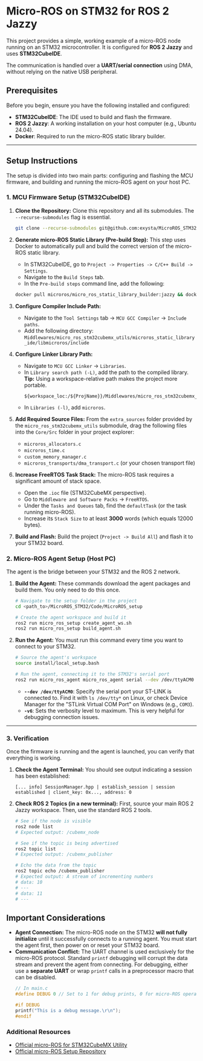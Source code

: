 
# Micro-ROS on STM32 for ROS 2 Jazzy

This project provides a simple, working example of a micro-ROS node running on an STM32 microcontroller. It is configured for **ROS 2 Jazzy** and uses **STM32CubeIDE**.

The communication is handled over a **UART/serial connection** using DMA, without relying on the native USB peripheral.

## Prerequisites

Before you begin, ensure you have the following installed and configured:
*   **STM32CubeIDE**: The IDE used to build and flash the firmware.
*   **ROS 2 Jazzy**: A working installation on your host computer (e.g., Ubuntu 24.04).
*   **Docker**: Required to run the micro-ROS static library builder.

---

## Setup Instructions

The setup is divided into two main parts: configuring and flashing the MCU firmware, and building and running the micro-ROS agent on your host PC.

### 1. MCU Firmware Setup (STM32CubeIDE)

1.  **Clone the Repository:**
    Clone this repository and all its submodules. The `--recurse-submodules` flag is essential.
    ```bash
    git clone --recurse-submodules git@github.com:exysta/MicroROS_STM32.git
    ```

2.  **Generate micro-ROS Static Library (Pre-build Step):**
    This step uses Docker to automatically pull and build the correct version of the micro-ROS static library.
    *   In STM32CubeIDE, go to `Project -> Properties -> C/C++ Build -> Settings`.
    *   Navigate to the `Build Steps` tab.
    *   In the `Pre-build steps` command line, add the following:
    ```bash
    docker pull microros/micro_ros_static_library_builder:jazzy && docker run --rm -v ${workspace_loc:/${ProjName}}:/project --env MICROROS_LIBRARY_FOLDER=Middlewares/micro_ros_stm32cubemx_utils/microros_static_library_ide microros/micro_ros_static_library_builder:jazzy
    ```

3.  **Configure Compiler Include Path:**
    *   Navigate to the `Tool Settings` tab -> `MCU GCC Compiler` -> `Include paths`.
    *   Add the following directory: `Middlewares/micro_ros_stm32cubemx_utils/microros_static_library_ide/libmicroros/include`

4.  **Configure Linker Library Path:**
    *   Navigate to `MCU GCC Linker` -> `Libraries`.
    *   In `Library search path (-L)`, add the path to the compiled library. **Tip:** Using a workspace-relative path makes the project more portable.
        ```
        ${workspace_loc:/${ProjName}}/Middlewares/micro_ros_stm32cubemx_utils/microros_static_library_ide/libmicroros
        ```
    *   In `Libraries (-l)`, add `microros`.

5.  **Add Required Source Files:**
    From the `extra_sources` folder provided by the `micro_ros_stm32cubemx_utils` submodule, drag the following files into the `Core/Src` folder in your project explorer:
    *   `microros_allocators.c`
    *   `microros_time.c`
    *   `custom_memory_manager.c`
    *   `microros_transports/dma_transport.c` (or your chosen transport file)

6.  **Increase FreeRTOS Task Stack:**
    The micro-ROS task requires a significant amount of stack space.
    *   Open the `.ioc` file (STM32CubeMX perspective).
    *   Go to `Middleware and Software Packs` -> `FreeRTOS`.
    *   Under the `Tasks and Queues` tab, find the `defaultTask` (or the task running micro-ROS).
    *   Increase its `Stack Size` to at least **3000** words (which equals 12000 bytes).

7.  **Build and Flash:**
    Build the project (`Project -> Build All`) and flash it to your STM32 board.

### 2. Micro-ROS Agent Setup (Host PC)

The agent is the bridge between your STM32 and the ROS 2 network.

1.  **Build the Agent:**
    These commands download the agent packages and build them. You only need to do this once.
    ```bash
    # Navigate to the setup folder in the project
    cd <path_to>/MicroROS_STM32/Code/MicroROS_setup

    # Create the agent workspace and build it
    ros2 run micro_ros_setup create_agent_ws.sh
    ros2 run micro_ros_setup build_agent.sh
    ```

2.  **Run the Agent:**
    You must run this command every time you want to connect to your STM32.
    ```bash
    # Source the agent's workspace
    source install/local_setup.bash

    # Run the agent, connecting it to the STM32's serial port
    ros2 run micro_ros_agent micro_ros_agent serial --dev /dev/ttyACM0 -v6
    ```
    *   **`--dev /dev/ttyACM0`**: Specify the serial port your ST-LINK is connected to. Find it with `ls /dev/tty*` on Linux, or check Device Manager for the "STLink Virtual COM Port" on Windows (e.g., `COM3`).
    *   **`-v6`**: Sets the verbosity level to maximum. This is very helpful for debugging connection issues.

---

### 3. Verification

Once the firmware is running and the agent is launched, you can verify that everything is working.

1.  **Check the Agent Terminal:**
    You should see output indicating a session has been established:
    ```
    [... info] SessionManager.hpp | establish_session | session established | client_key: 0x..., address: 0
    ```

2.  **Check ROS 2 Topics (in a new terminal):**
    First, source your main ROS 2 Jazzy workspace. Then, use the standard ROS 2 tools.
    ```bash
    # See if the node is visible
    ros2 node list
    # Expected output: /cubemx_node

    # See if the topic is being advertised
    ros2 topic list
    # Expected output: /cubemx_publisher

    # Echo the data from the topic
    ros2 topic echo /cubemx_publisher
    # Expected output: A stream of incrementing numbers
    # data: 10
    # ---
    # data: 11
    # ---
    ```

## Important Considerations

*   **Agent Connection:** The micro-ROS node on the STM32 **will not fully initialize** until it successfully connects to a running agent. You must start the agent first, then power on or reset your STM32 board.
*   **Communication Conflict:** The UART channel is used exclusively for the micro-ROS protocol. Standard `printf` debugging will corrupt the data stream and prevent the agent from connecting. For debugging, either use a **separate UART** or wrap `printf` calls in a preprocessor macro that can be disabled.
    ```c
    // In main.c
    #define DEBUG 0 // Set to 1 for debug prints, 0 for micro-ROS operation

    #if DEBUG
    printf("This is a debug message.\r\n");
    #endif
    ```

### Additional Resources
*   [Official micro-ROS for STM32CubeMX Utility](https://github.com/micro-ROS/micro_ros_stm32cubemx_utils/tree/jazzy)
*   [Official micro-ROS Setup Repository](https://github.com/micro-ROS/micro_ros_setup/tree/jazzy)
